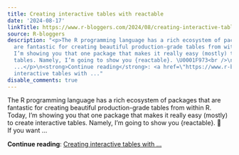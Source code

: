 ```yaml
---
title: Creating interactive tables with reactable
date: '2024-08-17'
linkTitle: https://www.r-bloggers.com/2024/08/creating-interactive-tables-with-reactable/
source: R-bloggers
description: "<p>The R programming language has a rich ecosystem of packages that
  are fantastic for creating beautiful production-grade tables from within R. Today,
  I’m showing you that one package that makes it really easy (mostly) to create interactive
  tables. Namely, I’m going to show you {reactable}. \U0001F973<br />\nIf you want
  ...</p>\n<strong>Continue reading</strong>: <a href=\"https://www.r-bloggers.com/2024/08/creating-interactive-tables-with-reactable/\">Creating
  interactive tables with ..."
disable_comments: true
---
```

<p>The R programming language has a rich ecosystem of packages that are fantastic for creating beautiful production-grade tables from within R. Today, I’m showing you that one package that makes it really easy (mostly) to create interactive tables. Namely, I’m going to show you {reactable}. 🥳<br />
If you want ...</p>
<strong>Continue reading</strong>: <a href="https://www.r-bloggers.com/2024/08/creating-interactive-tables-with-reactable/">Creating interactive tables with ...